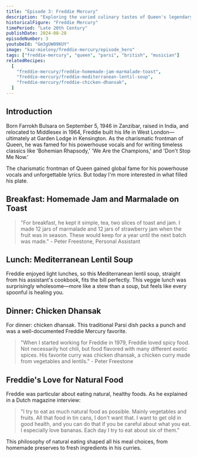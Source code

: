 ```yaml
---
title: "Episode 3: Freddie Mercury"
description: "Exploring the varied culinary tastes of Queen's legendary frontman, from Parsi spice to British comfort food"
historicalFigure: "Freddie Mercury"
timePeriod: "Late 20th Century"
publishDate: 2024-08-28
episodeNumber: 3
youtubeId: "Gm3gUW09KUY"
image: "kaz-mielony/freddie-mercury/episode_hero"
tags: ["freddie-mercury", "queen", "parsi", "british", "musician"]
relatedRecipes:
  [
    "freddie-mercury/freddie-homemade-jam-marmalade-toast",
    "freddie-mercury/freddie-mediterranean-lentil-soup",
    "freddie-mercury/freddie-chicken-dhansak",
  ]
---
```


## Introduction

Born Farrokh Bulsara on September 5, 1946 in Zanzibar, raised in India, and relocated to Middlesex in 1964, Freddie built his life in West London—ultimately at Garden Lodge in Kensington. As the charismatic frontman of Queen, he was famed for his powerhouse vocals and for writing timeless classics like 'Bohemian Rhapsody,' 'We Are the Champions,' and 'Don't Stop Me Now.'

The charismatic frontman of Queen gained global fame for his powerhouse vocals and unforgettable lyrics. But today I'm more interested in what filled his plate.

## Breakfast: Homemade Jam and Marmalade on Toast

> "For breakfast, he kept it simple, tea, two slices of toast and jam. I made 12 jars of marmalade and 12 jars of strawberry jam when the fruit was in season. These would keep for a year until the next batch was made." - Peter Freestone, Personal Assistant

## Lunch: Mediterranean Lentil Soup

Freddie enjoyed light lunches, so this Mediterranean lentil soup, straight from his assistant's cookbook, fits the bill perfectly. This veggie lunch was surprisingly wholesome—more like a stew than a soup, but feels like every spoonful is healing you.

## Dinner: Chicken Dhansak

For dinner: chicken dhansak. This traditional Parsi dish packs a punch and was a well-documented Freddie Mercury favorite.

> "When I started working for Freddie in 1979, Freddie loved spicy food. Not necessarily hot chili, but food flavored with many different exotic spices. His favorite curry was chicken dhansak, a chicken curry made from vegetables and lentils." - Peter Freestone

## Freddie's Love for Natural Food

Freddie was particular about eating natural, healthy foods. As he explained in a Dutch magazine interview:

> "I try to eat as much natural food as possible. Mainly vegetables and fruits. All that food in tin cans, I don't want that. I want to get old in good health, and you can do that if you be careful about what you eat. I especially love bananas. Each day I try to eat about six of them."

This philosophy of natural eating shaped all his meal choices, from homemade preserves to fresh ingredients in his curries.

